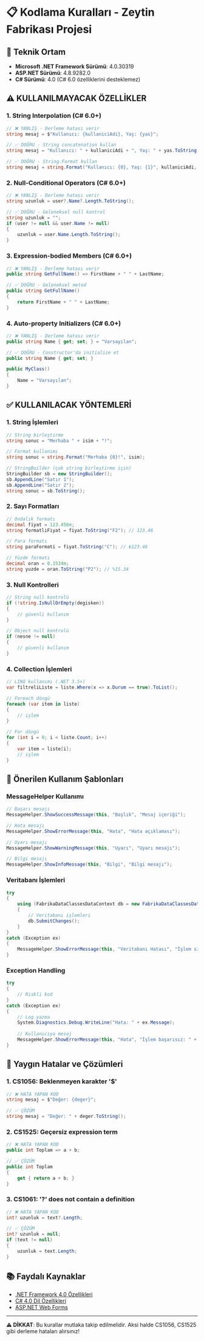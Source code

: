 # 📋 Kodlama Kuralları - Zeytin Fabrikası Projesi

## 🔧 Teknik Ortam
- **Microsoft .NET Framework Sürümü**: 4.0.30319
- **ASP.NET Sürümü**: 4.8.9282.0
- **C# Sürümü**: 4.0 (C# 6.0 özelliklerini desteklemez)

## ⚠️ KULLANILMAYACAK ÖZELLİKLER

### 1. String Interpolation (C# 6.0+)
```csharp
// ❌ YANLIŞ - Derleme hatası verir
string mesaj = $"Kullanıcı: {kullaniciAdi}, Yaş: {yas}";

// ✅ DOĞRU - String concatenation kullan
string mesaj = "Kullanıcı: " + kullaniciAdi + ", Yaş: " + yas.ToString();

// ✅ DOĞRU - String.Format kullan
string mesaj = string.Format("Kullanıcı: {0}, Yaş: {1}", kullaniciAdi, yas);
```

### 2. Null-Conditional Operators (C# 6.0+)
```csharp
// ❌ YANLIŞ - Derleme hatası verir
string uzunluk = user?.Name?.Length.ToString();

// ✅ DOĞRU - Geleneksel null kontrol
string uzunluk = "";
if (user != null && user.Name != null)
{
    uzunluk = user.Name.Length.ToString();
}
```

### 3. Expression-bodied Members (C# 6.0+)
```csharp
// ❌ YANLIŞ - Derleme hatası verir
public string GetFullName() => FirstName + " " + LastName;

// ✅ DOĞRU - Geleneksel metod
public string GetFullName()
{
    return FirstName + " " + LastName;
}
```

### 4. Auto-property Initializers (C# 6.0+)
```csharp
// ❌ YANLIŞ - Derleme hatası verir
public string Name { get; set; } = "Varsayılan";

// ✅ DOĞRU - Constructor'da initialize et
public string Name { get; set; }

public MyClass()
{
    Name = "Varsayılan";
}
```

## ✅ KULLANILACAK YÖNTEMLERİ

### 1. String İşlemleri
```csharp
// String birleştirme
string sonuc = "Merhaba " + isim + "!";

// Format kullanımı
string sonuc = string.Format("Merhaba {0}!", isim);

// StringBuilder (çok string birleştirme için)
StringBuilder sb = new StringBuilder();
sb.AppendLine("Satır 1");
sb.AppendLine("Satır 2");
string sonuc = sb.ToString();
```

### 2. Sayı Formatları
```csharp
// Ondalık formatı
decimal fiyat = 123.456m;
string formatliFiyat = fiyat.ToString("F2"); // 123.46

// Para formatı
string paraFormati = fiyat.ToString("C"); // ₺123.46

// Yüzde formatı
decimal oran = 0.1534m;
string yuzde = oran.ToString("P2"); // %15.34
```

### 3. Null Kontrolleri
```csharp
// String null kontrolü
if (!string.IsNullOrEmpty(degisken))
{
    // güvenli kullanım
}

// Object null kontrolü
if (nesne != null)
{
    // güvenli kullanım
}
```

### 4. Collection İşlemleri
```csharp
// LINQ kullanımı (.NET 3.5+)
var filtreliListe = liste.Where(x => x.Durum == true).ToList();

// Foreach döngü
foreach (var item in liste)
{
    // işlem
}

// For döngü
for (int i = 0; i < liste.Count; i++)
{
    var item = liste[i];
    // işlem
}
```

## 📝 Önerilen Kullanım Şablonları

### MessageHelper Kullanımı
```csharp
// Başarı mesajı
MessageHelper.ShowSuccessMessage(this, "Başlık", "Mesaj içeriği");

// Hata mesajı
MessageHelper.ShowErrorMessage(this, "Hata", "Hata açıklaması");

// Uyarı mesajı
MessageHelper.ShowWarningMessage(this, "Uyarı", "Uyarı mesajı");

// Bilgi mesajı
MessageHelper.ShowInfoMessage(this, "Bilgi", "Bilgi mesajı");
```

### Veritabanı İşlemleri
```csharp
try
{
    using (FabrikaDataClassesDataContext db = new FabrikaDataClassesDataContext())
    {
        // Veritabanı işlemleri
        db.SubmitChanges();
    }
}
catch (Exception ex)
{
    MessageHelper.ShowErrorMessage(this, "Veritabanı Hatası", "İşlem sırasında hata oluştu: " + ex.Message);
}
```

### Exception Handling
```csharp
try
{
    // Riskli kod
}
catch (Exception ex)
{
    // Log yazma
    System.Diagnostics.Debug.WriteLine("Hata: " + ex.Message);
    
    // Kullanıcıya mesaj
    MessageHelper.ShowErrorMessage(this, "Hata", "İşlem başarısız: " + ex.Message);
}
```

## 🚫 Yaygın Hatalar ve Çözümleri

### 1. CS1056: Beklenmeyen karakter '$'
```csharp
// ❌ HATA YAPAN KOD
string mesaj = $"Değer: {deger}";

// ✅ ÇÖZÜM
string mesaj = "Değer: " + deger.ToString();
```

### 2. CS1525: Geçersiz expression term
```csharp
// ❌ HATA YAPAN KOD
public int Toplam => a + b;

// ✅ ÇÖZÜM
public int Toplam 
{
    get { return a + b; }
}
```

### 3. CS1061: '?' does not contain a definition
```csharp
// ❌ HATA YAPAN KOD
int? uzunluk = text?.Length;

// ✅ ÇÖZÜM
int? uzunluk = null;
if (text != null)
{
    uzunluk = text.Length;
}
```

## 📚 Faydalı Kaynaklar

- [.NET Framework 4.0 Özellikleri](https://docs.microsoft.com/en-us/dotnet/framework/whats-new/whats-new-in-dotnet-framework-4)
- [C# 4.0 Dil Özellikleri](https://docs.microsoft.com/en-us/dotnet/csharp/whats-new/csharp-4)
- [ASP.NET Web Forms](https://docs.microsoft.com/en-us/aspnet/web-forms/)

---
**⚠️ DİKKAT**: Bu kurallar mutlaka takip edilmelidir. Aksi halde CS1056, CS1525 gibi derleme hataları alırsınız! 